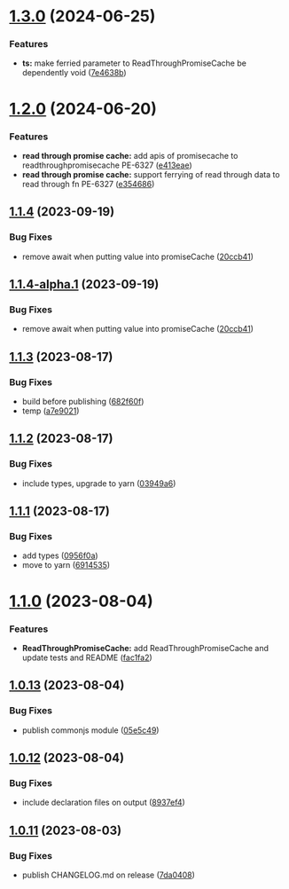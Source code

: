 # [1.3.0](https://github.com/ardriveapp/promise-cache/compare/v1.2.0...v1.3.0) (2024-06-25)


### Features

* **ts:** make ferried parameter to ReadThroughPromiseCache be dependently void ([7e4638b](https://github.com/ardriveapp/promise-cache/commit/7e4638b376fdf51f0bcee4b58ea5ddc2c216bcde))

# [1.2.0](https://github.com/ardriveapp/promise-cache/compare/v1.1.4...v1.2.0) (2024-06-20)


### Features

* **read through promise cache:** add apis of promisecache to readthroughpromisecache PE-6327 ([e413eae](https://github.com/ardriveapp/promise-cache/commit/e413eae7e9b42cf5acd393ee42ee571e7ab6bbf4))
* **read through promise cache:** support ferrying of read through data to read through fn PE-6327 ([e354686](https://github.com/ardriveapp/promise-cache/commit/e35468611bb829ae5a807b19b45623e4655aef32))

## [1.1.4](https://github.com/ardriveapp/promise-cache/compare/v1.1.3...v1.1.4) (2023-09-19)


### Bug Fixes

* remove await when putting value into promiseCache ([20ccb41](https://github.com/ardriveapp/promise-cache/commit/20ccb413f36927380c458e9d3b972351b3090b6b))

## [1.1.4-alpha.1](https://github.com/ardriveapp/promise-cache/compare/v1.1.3...v1.1.4-alpha.1) (2023-09-19)


### Bug Fixes

* remove await when putting value into promiseCache ([20ccb41](https://github.com/ardriveapp/promise-cache/commit/20ccb413f36927380c458e9d3b972351b3090b6b))

## [1.1.3](https://github.com/ardriveapp/promise-cache/compare/v1.1.2...v1.1.3) (2023-08-17)


### Bug Fixes

* build before publishing ([682f60f](https://github.com/ardriveapp/promise-cache/commit/682f60f8cd097aadae7dc7b19ab01e707ea418ed))
* temp ([a7e9021](https://github.com/ardriveapp/promise-cache/commit/a7e9021d1421149b5f744dd6bb9643e2e68e064c))

## [1.1.2](https://github.com/ardriveapp/promise-cache/compare/v1.1.1...v1.1.2) (2023-08-17)


### Bug Fixes

* include types, upgrade to yarn ([03949a6](https://github.com/ardriveapp/promise-cache/commit/03949a60b8a53213c6ca40181978d25b13a016ab))

## [1.1.1](https://github.com/ardriveapp/promise-cache/compare/v1.1.0...v1.1.1) (2023-08-17)


### Bug Fixes

* add types ([0956f0a](https://github.com/ardriveapp/promise-cache/commit/0956f0ab605e47bdc63e7227f26de8402b041c89))
* move to yarn ([6914535](https://github.com/ardriveapp/promise-cache/commit/6914535761df88e5342183959010e793d42b3863))

# [1.1.0](https://github.com/ar-io/promise-cache/compare/v1.0.13...v1.1.0) (2023-08-04)


### Features

* **ReadThroughPromiseCache:** add ReadThroughPromiseCache and update tests and README ([fac1fa2](https://github.com/ar-io/promise-cache/commit/fac1fa2a5d11fe589394293467cf5c9aadafd457))

## [1.0.13](https://github.com/ar-io/promise-cache/compare/v1.0.12...v1.0.13) (2023-08-04)


### Bug Fixes

* publish commonjs module ([05e5c49](https://github.com/ar-io/promise-cache/commit/05e5c49751edcde033f193a63d35716e5b8efb85))

## [1.0.12](https://github.com/ar-io/promise-cache/compare/v1.0.11...v1.0.12) (2023-08-04)


### Bug Fixes

* include declaration files on output ([8937ef4](https://github.com/ar-io/promise-cache/commit/8937ef4822b3b04192143013a4761643e4299df9))

## [1.0.11](https://github.com/ar-io/promise-cache/compare/v1.0.10...v1.0.11) (2023-08-03)


### Bug Fixes

* publish CHANGELOG.md on release ([7da0408](https://github.com/ar-io/promise-cache/commit/7da0408015a085ef42cf8201264aa7c1276a1eba))
